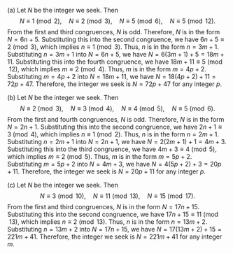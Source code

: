  (a) Let $N$ be the integer we seek. Then $$N\equiv 1\pmod 2,\quad N\equiv 2\pmod 3,\quad N\equiv 5\pmod 6,\quad N\equiv 5\pmod{12}.$$From the first and third congruences, $N$ is odd. Therefore, $N$ is in the form $N=6n+5$. Substituting this into the second congruence, we have $6n+5\equiv 2\pmod 3$, which implies $n\equiv 1\pmod 3$. Thus, $n$ is in the form $n=3m+1$. Substituting $n=3m+1$ into $N=6n+5$, we have $N=6(3m+1)+5=18m+11$. Substituting this into the fourth congruence, we have $18m+11\equiv 5\pmod{12}$, which implies $m\equiv 2\pmod 4$. Thus, $m$ is in the form $m=4p+2$. Substituting $m=4p+2$ into $N=18m+11$, we have $N=18(4p+2)+11=72p+47$. Therefore, the integer we seek is $N=72p+47$ for any integer $p$.

(b) Let $N$ be the integer we seek. Then $$N\equiv 2\pmod 3,\quad N\equiv 3\pmod 4,\quad N\equiv 4\pmod 5,\quad N\equiv 5\pmod 6.$$From the first and fourth congruences, $N$ is odd. Therefore, $N$ is in the form $N=2n+1$. Substituting this into the second congruence, we have $2n+1\equiv 3\pmod 4$, which implies $n\equiv 1\pmod 2$. Thus, $n$ is in the form $n=2m+1$. Substituting $n=2m+1$ into $N=2n+1$, we have $N=2(2m+1)+1=4m+3$. Substituting this into the third congruence, we have $4m+3\equiv 4\pmod 5$, which implies $m\equiv 2\pmod 5$. Thus, $m$ is in the form $m=5p+2$. Substituting $m=5p+2$ into $N=4m+3$, we have $N=4(5p+2)+3=20p+11$. Therefore, the integer we seek is $N=20p+11$ for any integer $p$.

(c) Let $N$ be the integer we seek. Then $$N\equiv 3\pmod{10},\quad N\equiv 11\pmod{13},\quad N\equiv 15\pmod{17}.$$From the first and third congruences, $N$ is in the form $N=17n+15$. Substituting this into the second congruence, we have $17n+15\equiv 11\pmod{13}$, which implies $n\equiv 2\pmod{13}$. Thus, $n$ is in the form $n=13m+2$. Substituting $n=13m+2$ into $N=17n+15$, we have $N=17(13m+2)+15=221m+41$. Therefore, the integer we seek is $N=221m+41$ for any integer $m$.